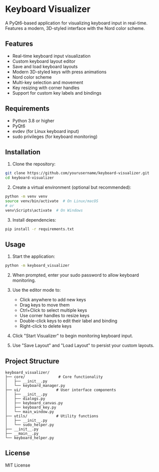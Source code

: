 # Keyboard Visualizer

A PyQt6-based application for visualizing keyboard input in real-time. Features a modern, 3D-styled interface with the Nord color scheme.

## Features

- Real-time keyboard input visualization
- Custom keyboard layout editor
- Save and load keyboard layouts
- Modern 3D-styled keys with press animations
- Nord color scheme
- Multi-key selection and movement
- Key resizing with corner handles
- Support for custom key labels and bindings

## Requirements

- Python 3.8 or higher
- PyQt6
- evdev (for Linux keyboard input)
- sudo privileges (for keyboard monitoring)

## Installation

1. Clone the repository:
```bash
git clone https://github.com/yourusername/keyboard-visualizer.git
cd keyboard-visualizer
```

2. Create a virtual environment (optional but recommended):
```bash
python -m venv venv
source venv/bin/activate  # On Linux/macOS
# or
venv\Scripts\activate  # On Windows
```

3. Install dependencies:
```bash
pip install -r requirements.txt
```

## Usage

1. Start the application:
```bash
python -m keyboard_visualizer
```

2. When prompted, enter your sudo password to allow keyboard monitoring.

3. Use the editor mode to:
   - Click anywhere to add new keys
   - Drag keys to move them
   - Ctrl+Click to select multiple keys
   - Use corner handles to resize keys
   - Double-click keys to edit their label and binding
   - Right-click to delete keys

4. Click "Start Visualizer" to begin monitoring keyboard input.

5. Use "Save Layout" and "Load Layout" to persist your custom layouts.

## Project Structure

```
keyboard_visualizer/
├── core/               # Core functionality
│   ├── __init__.py
│   └── keyboard_manager.py
├── ui/                # User interface components
│   ├── __init__.py
│   ├── dialogs.py
│   ├── keyboard_canvas.py
│   ├── keyboard_key.py
│   └── main_window.py
├── utils/             # Utility functions
│   ├── __init__.py
│   └── sudo_helper.py
├── __init__.py
├── __main__.py
└── keyboard_helper.py
```

## License

MIT License 